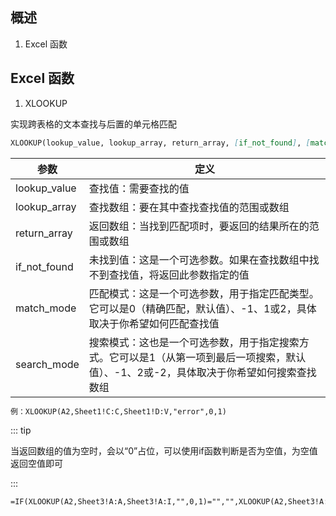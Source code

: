 ## 概述

1. Excel 函数

## Excel 函数

1. XLOOKUP

实现跨表格的文本查找与后置的单元格匹配

```markdown
XLOOKUP(lookup_value, lookup_array, return_array, [if_not_found], [match_mode], [search_mode])

```

| 参数         | 定义                                                         |
| ------------ | ------------------------------------------------------------ |
| lookup_value | 查找值：需要查找的值                                         |
| lookup_array | 查找数组：要在其中查找查找值的范围或数组                     |
| return_array | 返回数组：当找到匹配项时，要返回的结果所在的范围或数组       |
| if_not_found | 未找到值：这是一个可选参数。如果在查找数组中找不到查找值，将返回此参数指定的值 |
| match_mode   | 匹配模式：这是一个可选参数，用于指定匹配类型。它可以是0（精确匹配，默认值）、-1、1或2，具体取决于你希望如何匹配查找值 |
| search_mode  | 搜索模式：这也是一个可选参数，用于指定搜索方式。它可以是1（从第一项到最后一项搜索，默认值）、-1、2或-2，具体取决于你希望如何搜索查找数组 |

```markdown
例：XLOOKUP(A2,Sheet1!C:C,Sheet1!D:V,"error",0,1)
```

::: tip

当返回数组的值为空时，会以“0”占位，可以使用if函数判断是否为空值，为空值返回空值即可

:::

```markdown
=IF(XLOOKUP(A2,Sheet3!A:A,Sheet3!A:I,"",0,1)="","",XLOOKUP(A2,Sheet3!A:A,Sheet3!A:I,"",0,1))
```

